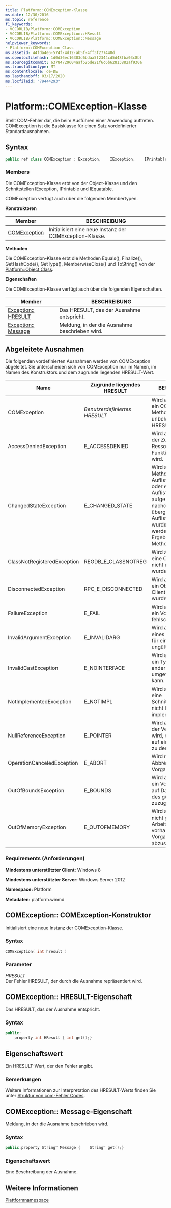 ```yaml
---
title: Platform::COMException-Klasse
ms.date: 12/30/2016
ms.topic: reference
f1_keywords:
- VCCORLIB/Platform::COMException
- VCCORLIB/Platform::COMException::HResult
- VCCORLIB/Platform::COMException::Message
helpviewer_keywords:
- Platform::COMException Class
ms.assetid: 44fda4e5-574f-4d12-ab5f-4ff3f277448d
ms.openlocfilehash: 1d0d36ec16303d6bdaa5f2344cd5d48fba03c8bf
ms.sourcegitcommit: 63784729604aaf526de21f6c6b62813882af930a
ms.translationtype: MT
ms.contentlocale: de-DE
ms.lasthandoff: 03/17/2020
ms.locfileid: "79444293"
---
```

# <a name="platformcomexception-class"></a>Platform::COMException-Klasse

Stellt COM-Fehler dar, die beim Ausführen einer Anwendung auftreten. COMException ist die Basisklasse für einen Satz vordefinierter Standardausnahmen.

## <a name="syntax"></a>Syntax

```cpp
public ref class COMException : Exception,    IException,    IPrintable,    IEquatable
```

### <a name="members"></a>Members

Die COMException-Klasse erbt von der Object-Klasse und den Schnittstellen IException, IPrintable und IEquatable.

COMException verfügt auch über die folgenden Membertypen.

**Konstruktoren**

|Member|BESCHREIBUNG|
|------------|-----------------|
|[COMException](#ctor)|Initialisiert eine neue Instanz der COMException-Klasse.|

**Methoden**

Die COMException-Klasse erbt die Methoden Equals(), Finalize(), GetHashCode(), GetType(), MemberwiseClose() und ToString() von der [Platform::Object Class](../cppcx/platform-object-class.md).

**Eigenschaften**

Die COMException-Klasse verfügt auch über die folgenden Eigenschaften.

|Member|BESCHREIBUNG|
|------------|-----------------|
|[Exception:: HRESULT](#hresult)|Das HRESULT, das der Ausnahme entspricht.|
|[Exception:: Message](#message)|Meldung, in der die Ausnahme beschrieben wird.|

## <a name="derived-exceptions"></a>Abgeleitete Ausnahmen

Die folgenden vordefinierten Ausnahmen werden von COMException abgeleitet. Sie unterscheiden sich von COMException nur im Namen, im Namen des Konstruktors und dem zugrunde liegenden HRESULT-Wert.

|Name|Zugrunde liegendes HRESULT|BESCHREIBUNG|
|----------|------------------------|-----------------|
|COMException|*Benutzerdefiniertes HRESULT*|Wird ausgelöst, wenn ein COM-Methodenaufruf ein unbekanntes HRESULT zurückgibt.|
|AccessDeniedException|E_ACCESSDENIED|Wird ausgelöst, wenn der Zugriff auf eine Ressource oder eine Funktion verweigert wird.|
|ChangedStateException|E_CHANGED_STATE|Wird ausgelöst, wenn Methoden eines Auflistungsiterators oder einer Auflistungsansicht aufgerufen werden, nachdem die übergeordnete Auflistung geändert wurde. Hierdurch werden die Ergebnisse der Methode ungültig.|
|ClassNotRegisteredException|REGDB_E_CLASSNOTREG|Wird ausgelöst, wenn eine COM-Klasse nicht registriert wurde.|
|DisconnectedException|RPC_E_DISCONNECTED|Wird ausgelöst, wenn ein Objekt von den Clients getrennt wurde.|
|FailureException|E_FAIL|Wird ausgelöst, wenn ein Vorgang fehlschlägt.|
|InvalidArgumentException|E_INVALIDARG|Wird ausgelöst, wenn eines der Argumente für eine Methode ungültig ist.|
|InvalidCastException|E_NOINTERFACE|Wird ausgelöst, wenn ein Typ nicht in einen anderen Typ umgewandelt werden kann.|
|NotImplementedException|E_NOTIMPL|Wird ausgelöst, wenn eine Schnittstellenmethode nicht bei der Klasse implementiert wurde.|
|NullReferenceException|E_POINTER|Wird ausgelöst, wenn der Versuch gemacht wird, einen Verweis auf ein NULL-Objekt zu dereferenzieren.|
|OperationCanceledException|E_ABORT|Wird nach dem Abbrechen eines Vorgangs ausgelöst.|
|OutOfBoundsException|E_BOUNDS|Wird ausgelöst, wenn ein Vorgang versucht, auf Daten außerhalb des gültigen Bereichs zuzugreifen.|
|OutOfMemoryException|E_OUTOFMEMORY|Wird ausgelöst, wenn nicht genügend Arbeitsspeicher vorhanden ist, um den Vorgang abzuschließen.|

### <a name="requirements"></a>Requirements (Anforderungen)

**Mindestens unterstützter Client:** Windows 8

**Mindestens unterstützter Server:** Windows Server 2012

**Namespace:** Platform

**Metadaten:** platform.winmd

## <a name="ctor"></a>COMException:: COMException-Konstruktor

Initialisiert eine neue Instanz der COMException-Klasse.

### <a name="syntax"></a>Syntax

```cpp
COMException( int hresult )
```

### <a name="parameters"></a>Parameter

*HRESULT*<br/>
Der Fehler HRESULT, der durch die Ausnahme repräsentiert wird.

## <a name="hresult"></a>COMException:: HRESULT-Eigenschaft

Das HRESULT, das der Ausnahme entspricht.

### <a name="syntax"></a>Syntax

```cpp
public:
    property int HResult { int get();}
```

## <a name="property-value"></a>Eigenschaftswert

Ein HRESULT-Wert, der den Fehler angibt.

### <a name="remarks"></a>Bemerkungen

Weitere Informationen zur Interpretation des HRESULT-Werts finden Sie unter [Struktur von com-Fehler Codes](/windows/win32/com/structure-of-com-error-codes).

## <a name="message"></a>COMException:: Message-Eigenschaft

Meldung, in der die Ausnahme beschrieben wird.

### <a name="syntax"></a>Syntax

```cpp
public:property String^ Message {    String^ get();}
```

### <a name="property-value"></a>Eigenschaftswert

Eine Beschreibung der Ausnahme.

## <a name="see-also"></a>Weitere Informationen

[Plattformnamespace](../cppcx/platform-namespace-c-cx.md)
